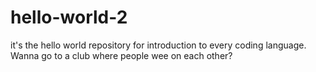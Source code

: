 # hello-world-2
it's the hello world repository for introduction to every coding language.
Wanna go to a club where people wee on each other?  
